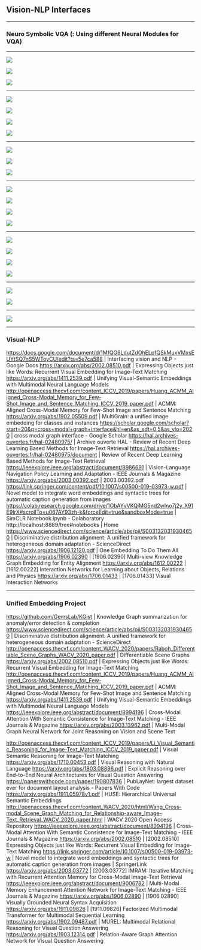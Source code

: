 ## Vision-NLP Interfaces

---

### Neuro Symbolic VQA (: Using different Neural Modules for VQA)

---

![](2020-07-24-01-01-03.png)

![](2020-07-24-01-01-21.png)

![](2020-07-24-01-01-39.png)

---

![](2020-07-24-01-01-59.png)

![](2020-07-24-01-02-13.png)

![](2020-07-24-01-02-27.png)

![](2020-07-24-01-02-50.png)


---

![](2020-07-24-01-02-59.png)

![](2020-07-24-01-04-26.png)

![](2020-07-24-01-04-46.png)

---

![](2020-07-24-01-05-03.png)

![](2020-07-24-01-05-22.png)

![](2020-07-24-01-06-46.png)

![](2020-07-24-01-07-02.png)

---

![](2020-07-24-01-07-48.png)

![](2020-07-24-01-08-05.png)

![](2020-07-24-01-08-23.png)

![](2020-07-24-01-08-45.png)

---

![](2020-07-24-01-08-56.png)

![](2020-07-24-01-09-10.png)

---

![](2020-07-24-01-09-32.png)


---

### Visual-NLP

https://docs.google.com/document/d/1MfQG6LdutZdOhELpfQSkMuxVMxsEUYtSQ7nS5WToyCU/edit?ts=5e7ca588 | Interfacing vision and NLP - Google Docs
https://arxiv.org/abs/2002.08510.pdf | Expressing Objects just like Words: Recurrent Visual Embedding for Image-Text Matching
https://arxiv.org/abs/1411.2539.pdf | Unifying Visual-Semantic Embeddings with Multimodal Neural Language Models
http://openaccess.thecvf.com/content_ICCV_2019/papers/Huang_ACMM_Aligned_Cross-Modal_Memory_for_Few-Shot_Image_and_Sentence_Matching_ICCV_2019_paper.pdf | ACMM: Aligned Cross-Modal Memory for Few-Shot Image and Sentence Matching
https://arxiv.org/abs/1902.05509.pdf | MultiGrain: a unified image embedding for classes and instances
https://scholar.google.com/scholar?start=20&q=cross+modal+graph+interface&hl=en&as_sdt=0,5&as_ylo=2020 | cross modal graph interface - Google Scholar
https://hal.archives-ouvertes.fr/hal-02480975/ | Archive ouverte HAL - Review of Recent Deep Learning Based Methods for Image-Text Retrieval
https://hal.archives-ouvertes.fr/hal-02480975/document | Review of Recent Deep Learning Based Methods for Image-Text Retrieval
https://ieeexplore.ieee.org/abstract/document/8986691 | Vision-Language Navigation Policy Learning and Adaptation - IEEE Journals & Magazine
https://arxiv.org/abs/2003.00392.pdf | 2003.00392.pdf
https://link.springer.com/content/pdf/10.1007/s00500-019-03973-w.pdf | Novel model to integrate word embeddings and syntactic trees for automatic caption generation from images
https://colab.research.google.com/drive/1ObAYvVKQjMG5nd2wIno7j2y_X91E9IrX#scrollTo=u067AY93zh-k&forceEdit=true&sandboxMode=true | SimCLR Notebook.ipynb - Colaboratory
http://localhost:8889/tree#notebooks | Home
https://www.sciencedirect.com/science/article/abs/pii/S0031320319304650 | Discriminative distribution alignment: A unified framework for heterogeneous domain adaptation - ScienceDirect
https://arxiv.org/abs/1906.12120.pdf | One Embedding To Do Them All
https://arxiv.org/abs/1906.02390 | [1906.02390] Multi-view Knowledge Graph Embedding for Entity Alignment
https://arxiv.org/abs/1612.00222 | [1612.00222] Interaction Networks for Learning about Objects, Relations and Physics
https://arxiv.org/abs/1706.01433 | [1706.01433] Visual Interaction Networks

---

### Unified Embedding Project

https://github.com/GemsLab/KGist | Knowledge Graph summarization for anomaly/error detection & completion
https://www.sciencedirect.com/science/article/abs/pii/S0031320319304650 | Discriminative distribution alignment: A unified framework for heterogeneous domain adaptation - ScienceDirect
http://openaccess.thecvf.com/content_WACV_2020/papers/Raboh_Differentiable_Scene_Graphs_WACV_2020_paper.pdf | Differentiable Scene Graphs
https://arxiv.org/abs/2002.08510.pdf | Expressing Objects just like Words: Recurrent Visual Embedding for Image-Text Matching
http://openaccess.thecvf.com/content_ICCV_2019/papers/Huang_ACMM_Aligned_Cross-Modal_Memory_for_Few-Shot_Image_and_Sentence_Matching_ICCV_2019_paper.pdf | ACMM: Aligned Cross-Modal Memory for Few-Shot Image and Sentence Matching
https://arxiv.org/abs/1411.2539.pdf | Unifying Visual-Semantic Embeddings with Multimodal Neural Language Models
https://ieeexplore.ieee.org/abstract/document/8994196 | Cross-Modal Attention With Semantic Consistence for Image-Text Matching - IEEE Journals & Magazine
https://arxiv.org/abs/2003.13962.pdf | Multi-Modal Graph Neural Network for Joint Reasoning on Vision and Scene Text


http://openaccess.thecvf.com/content_ICCV_2019/papers/Li_Visual_Semantic_Reasoning_for_Image-Text_Matching_ICCV_2019_paper.pdf | Visual Semantic Reasoning for Image-Text Matching
https://arxiv.org/abs/1710.00453.pdf | Visual Reasoning with Natural Language
https://arxiv.org/abs/1803.08896.pdf | Explicit Reasoning over End-to-End Neural Architectures for Visual Question Answering
https://paperswithcode.com/paper/190807836 | PubLayNet: largest dataset ever for document layout analysis - Papers With Code
https://arxiv.org/abs/1911.05978v1.pdf | HUSE: Hierarchical Universal Semantic Embeddings
http://openaccess.thecvf.com/content_WACV_2020/html/Wang_Cross-modal_Scene_Graph_Matching_for_Relationship-aware_Image-Text_Retrieval_WACV_2020_paper.html | WACV 2020 Open Access Repository
https://ieeexplore.ieee.org/abstract/document/8994196 | Cross-Modal Attention With Semantic Consistence for Image-Text Matching - IEEE Journals & Magazine
https://arxiv.org/abs/2002.08510 | [2002.08510] Expressing Objects just like Words: Recurrent Visual Embedding for Image-Text Matching
https://link.springer.com/article/10.1007/s00500-019-03973-w | Novel model to integrate word embeddings and syntactic trees for automatic caption generation from images | SpringerLink
https://arxiv.org/abs/2003.03772 | [2003.03772] IMRAM: Iterative Matching with Recurrent Attention Memory for Cross-Modal Image-Text Retrieval
https://ieeexplore.ieee.org/abstract/document/9006782 | Multi-Modal Memory Enhancement Attention Network for Image-Text Matching - IEEE Journals & Magazine
https://arxiv.org/abs/1906.02890 | [1906.02890] Visually Grounded Neural Syntax Acquisition
https://arxiv.org/abs/1911.09826 | [1911.09826] Factorized Multimodal Transformer for Multimodal Sequential Learning
https://arxiv.org/abs/1902.09487.pdf | MUREL: Multimodal Relational Reasoning for Visual Question Answering
https://arxiv.org/abs/1903.12314.pdf | Relation-Aware Graph Attention Network for Visual Question Answering